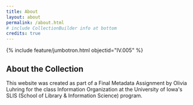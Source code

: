 ```yaml
---
title: About
layout: about
permalink: /about.html
# include CollectionBuilder info at bottom
credits: true
---
```


{% include feature/jumbotron.html objectid="IV.005" %}


## About the Collection

This website was created as part of a Final Metadata Assignment by Olivia Luhring for the class Information Organization at the University of Iowa's SLIS (School of Library & Information Science) program.
<!-- IMPORTANT!!! DELETE this comment and the include below when you are finished editing this page for your collection. The include below introduces about page features. They will show up on your collection's about page until you delete it.  -->
